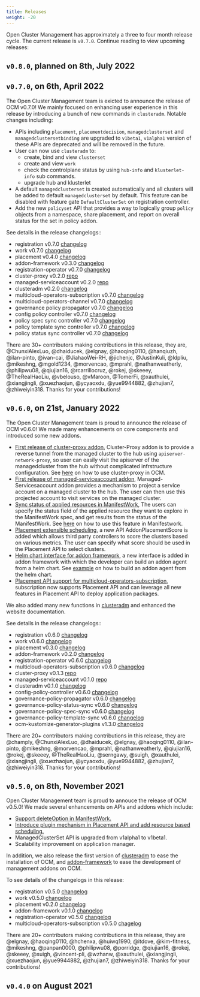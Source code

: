 ```yaml
---
title: Releases
weight: -20
---
```


Open Cluster Management has approximately a three to four month release cycle. The current release is `v0.7.0`. Continue reading to view upcoming releases:

## `v0.8.0`, planned on 8th, July 2022

## `v0.7.0`, on 6th, April 2022

The Open Cluster Management team is exicted to announce the release of OCM v0.7.0! We mainly focused on enhancing user experience in this release by introducing a bunch of new commands in `clusteradm`. Notable changes including: 

 - APIs including `placement`, `placementdecision`, `managedclusterset` and `managedclustersetbinding` are upgraded to `v1beta1`, `v1alpha1` version of these APIs are deprecated and will be removed in the future.
 - User can now use `clusteradm` to:
   - create, bind and view `clusterset`
   - create and view `work`
   - check the controlplane status by using `hub-info` and `klusterlet-info` sub commands.
   - upgrade hub and klusterlet
- A default `managedclusterset` is created automatically and all clusters will be added to default `managedclusterset` by default. This feature can be disabled with feature gate `DefaultClusterSet` on registration controller.
- Add the new `policyset` API that provides a way to logically group `policy` objects from a namespace, share placement, and report on overall status for the set in policy addon.

See details in the release changelogs::
- registration v0.7.0 [changelog](https://github.com/open-cluster-management-io/registration/blob/v0.7.0/CHANGELOG/CHANGELOG-v0.7.md)
- work v0.7.0 [changelog](https://github.com/open-cluster-management-io/work/blob/v0.7.0/CHANGELOG/CHANGELOG-v0.7.md)
- placement v0.4.0 [changelog](https://github.com/open-cluster-management-io/placement/blob/v0.4.0/CHANGELOG/CHANGELOG-v0.4.md)
- addon-framework v0.3.0 [changelog](https://github.com/open-cluster-management-io/addon-framework/blob/v0.3.0/CHANGELOG/CHANGELOG-v0.3.md)
- registration-operator v0.7.0 [changelog](https://github.com/open-cluster-management-io/registration-operator/blob/v0.7.0/CHANGELOG/CHANGELOG-v0.7.md)
- cluster-proxy v0.2.0 [repo](https://github.com/open-cluster-management-io/cluster-proxy)
- managed-serviceaccount v0.2.0 [repo](https://github.com/open-cluster-management-io/managed-serviceaccount)
- clusteradm v0.2.0 [changelog](https://github.com/open-cluster-management-io/clusteradm/releases/tag/v0.2.0)
- multicloud-operators-subscription v0.7.0 [changelog](https://github.com/open-cluster-management-io/multicloud-operators-subscription/releases/tag/v0.7.0)
- multicloud-operators-channel v0.7.0 [changelog](https://github.com/open-cluster-management-io/multicloud-operators-channel/releases/tag/v0.7.0)
- governance policy propagator v0.7.0 [changelog](https://github.com/open-cluster-management-io/governance-policy-propagator/blob/main/CHANGELOG/CHANGELOG-v0.7.0.md)
- config policy controller v0.7.0 [changelog](https://github.com/open-cluster-management-io/config-policy-controller/blob/main/CHANGELOG/CHANGELOG-v0.7.0.md)
- policy spec sync controller v0.7.0 [changelog](https://github.com/open-cluster-management-io/governance-policy-spec-sync/blob/main/CHANGELOG/CHANGELOG-v0.7.0.md)
- policy template sync controller v0.7.0 [changelog](https://github.com/open-cluster-management-io/governance-policy-template-sync/blob/main/CHANGELOG/CHANGELOG-v0.7.0.md)
- policy status sync controller v0.7.0 [changelog](https://github.com/open-cluster-management-io/governance-policy-status-sync/blob/main/CHANGELOG/CHANGELOG-v0.7.0.md)


There are 30+ contributors making contributions in this release, they are, @ChunxiAlexLuo, @dhaiducek, @elgnay, @haoqing0110, @hanqiuzh, @ilan-pinto, @ivan-cai, @JiahaoWei-RH, @jichenjc, @JustinKuli, @ldpliu, @mikeshng, @mgold1234, @morvencao, @mprahl, @nathanweatherly, @philipwu08, @qiujian16, @rcarrillocruz, @rokej, @skeeey, @TheRealHaoLiu, @vbelouso, @vMaroon, @TomerFi, @xauthulei, @xiangjingli, @xuezhaojun, @ycyaoxdu, @yue9944882, @zhujian7, @zhiweiyin318. Thanks for your contributions!

## `v0.6.0`, on 21st, January 2022

The Open Cluster Management team is proud to announce the release of OCM v0.6.0! We made many enhancements on core components and introduced some new addons.

- [First release of cluster-proxy addon](https://github.com/open-cluster-management-io/cluster-proxy), Cluster-Proxy addon is to provide a reverse tunnel from the managed cluster to the hub using `apiserver-network-proxy`, so user can easily visit the apiserver of the managedcluster from the hub without complicated infrstructure configuration. See [here](https://open-cluster-management.io/scenarios/pushing-kube-api-requests/) on how to use cluster-proxy in OCM.
- [First release of managed-serviceaccount addon](https://github.com/open-cluster-management-io/managed-serviceaccount), Managed-Servicesaccount addon provides a mechanism to project a service account on a managed cluster to the hub. The user can then use this projected account to visit services on the managed cluster. 
- [Sync status of applied resources in ManifestWork](https://github.com/open-cluster-management-io/enhancements/tree/main/enhancements/sig-architecture/29-manifestwork-status-feedback), The users can specify the status field of the applied resource they want to explore in the ManifestWork spec, and get results from the status of the ManifestWork. See [here](https://open-cluster-management.io/concepts/manifestwork/#fine-grained-field-values-tracking) on how to use this feature in Manifestwork.
- [Placement extensible scheduling](https://github.com/open-cluster-management-io/enhancements/blob/main/enhancements/sig-architecture/32-extensiblescheduling), a new API AddonPlacementScore is added which allows third party controllers to score the clusters based on various metrics. The user can specify what score should be used in the Placement API to select clusters.
- [Helm chart interface for addon framework](https://github.com/open-cluster-management-io/addon-framework/pull/62), a new interface is added in addon framework with which the developer can build an addon agent from a helm chart. See [example](https://github.com/open-cluster-management-io/addon-framework/tree/main/examples/helloworld_helm) on how to build an addon agent from the helm chart.
- [Placement API support for multicloud-operators-subscription](https://github.com/open-cluster-management-io/multicloud-operators-subscription/pull/55), subscription now supports Placement API and can leverage all new features in Placement API to deploy application packages.

We also added many new functions in [clusteradm](https://github.com/open-cluster-management-io/clusteradm) and enhanced the website documentation.

See details in the release changelogs::
- registration v0.6.0 [changelog](https://github.com/open-cluster-management-io/registration/blob/v0.6.0/CHANGELOG/CHANGELOG-v0.6.md)
- work v0.6.0 [changelog](https://github.com/open-cluster-management-io/work/blob/v0.6.0/CHANGELOG/CHANGELOG-v0.6.md)
- placement v0.3.0 [changelog](https://github.com/open-cluster-management-io/placement/blob/v0.3.0/CHANGELOG/CHANGELOG-v0.3.md)
- addon-framework v0.2.0 [changelog](https://github.com/open-cluster-management-io/addon-framework/blob/v0.2.0/CHANGELOG/CHANGELOG-v0.2.md)
- registration-operator v0.6.0 [changelog](https://github.com/open-cluster-management-io/registration-operator/blob/v0.6.0/CHANGELOG/CHANGELOG-v0.6.md)
- multicloud-operators-subscription v0.6.0 [changelog](https://github.com/open-cluster-management-io/multicloud-operators-subscription/blob/v0.6.0/CHANGELOG/CHANGELOG-v0.6.md)
- cluster-proxy v0.1.3 [repo](https://github.com/open-cluster-management-io/cluster-proxy)
- managed-serviceaccount v0.1.0 [repo](https://github.com/open-cluster-management-io/managed-serviceaccount)
- clusteradm v0.1.0 [changelog](https://github.com/open-cluster-management-io/clusteradm/blob/v0.1.0/CHANGELOG)
- config-policy-controller v0.6.0 [changelog](https://github.com/open-cluster-management-io/config-policy-controller/blob/main/CHANGELOG/CHANGELOG-v0.6.0.md)
- governance-policy-propagator v0.6.0 [changelog](https://github.com/open-cluster-management-io/governance-policy-propagator/blob/main/CHANGELOG/CHANGELOG-v0.6.0.md)
- governance-policy-status-sync v0.6.0 [changelog](https://github.com/open-cluster-management-io/governance-policy-status-sync/blob/main/CHANGELOG/CHANGELOG-v0.6.0%20.md)
- governance-policy-spec-sync v0.6.0 [changelog](https://github.com/open-cluster-management-io/governance-policy-spec-sync/blob/main/CHANGELOG/CHANGELOG-v0.6.0.md)
- governance-policy-template-sync v0.6.0 [changelog](https://github.com/open-cluster-management-io/governance-policy-template-sync/blob/main/CHANGELOG/CHANGELOG-v0.6.0.md)
- ocm-kustomize-generator-plugins v1.3.0 [changelog](https://github.com/open-cluster-management-io/ocm-kustomize-generator-plugins/blob/main/CHANGELOG/CHANGELOG-v1.3.0.md)

There are 20+ contributors making contributions in this release, they are @champly, @ChunxiAlexLuo, @dhaiducek, @elgnay, @haoqing0110, @ilan-pinto, @mikeshng, @morvencao, @mprahl, @nathanweatherly, @qiujian16, @rokej, @skeeey, @TheRealHaoLiu, @serngawy, @suigh, @xauthulei, @xiangjingli, @xuezhaojun, @ycyaoxdu, @yue9944882, @zhujian7, @zhiweiyin318. Thanks for your contributions!

## `v0.5.0`, on 8th, November 2021

Open Cluster Management team is proud to annouce the release of OCM v0.5.0! We made several enhancements on APIs
and addons which include:

- [Support deleteOption in ManifestWork.](https://github.com/open-cluster-management-io/enhancements/tree/main/enhancements/sig-architecture/10-deletepropagationstrategy)
- [Introduce plugin mechanism in Placement API and add resource based scheduling.](https://github.com/open-cluster-management-io/enhancements/tree/main/enhancements/sig-architecture/15-resourcebasedscheduling)
- ManagedClusterSet API is upgraded from v1alpha1 to v1beta1.
- Scalability improvement on application manager.

In addition, we also release the first version of [clusteradm](https://github.com/open-cluster-management-io/clusteradm)
to ease the installation of OCM, and [addon-framework](https://github.com/open-cluster-management-io/addon-framework) to
ease the development of management addons on OCM.

To see details of the changelogs in this release:
- registration v0.5.0 [changelog](https://github.com/open-cluster-management-io/registration/blob/v0.5.0/CHANGELOG/CHANGELOG-v0.5.md)
- work v0.5.0 [changelog](https://github.com/open-cluster-management-io/work/blob/v0.5.0/CHANGELOG/CHANGELOG-v0.5.md)
- placement v0.2.0 [changelog](https://github.com/open-cluster-management-io/placement/blob/v0.2.0/CHANGELOG/CHANGELOG-v0.2.md)
- addon-framework v0.1.0 [changelog](https://github.com/open-cluster-management-io/addon-framework/blob/v0.1.0/CHANGELOG/CHANGELOG-v0.1.md)
- registration-operator v0.5.0 [changelog](https://github.com/open-cluster-management-io/registration-operator/blob/v0.5.0/CHANGELOG/CHANGELOG-v0.5.md)
- multicloud-operators-subscription v0.5.0 [chagelog](https://github.com/open-cluster-management-io/multicloud-operators-subscription/blob/v0.5.0/CHANGELOG/CHANGELOG-v0.5.md)

There are 20+ contributors making contributions in this release, they are @elgnay, @haoqing0110, @hchenxa, @huiwq1990, @itdove, @kim-fitness, @mikeshng, @panpan0000, @philipwu08, @porridge, @qiujian16, @rokej, @skeeey, @suigh, @vincent-pli, @wzhanw, @xauthulei, @xiangjingli, @xuezhaojun, @yue9944882, @zhujian7, @zhiweiyin318. Thanks for your contributions!

## `v0.4.0` on August 2021

